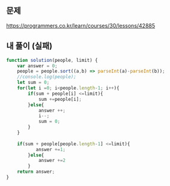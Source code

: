 ## 문제  
https://programmers.co.kr/learn/courses/30/lessons/42885  

## 내 풀이 (실패)

```javascript
function solution(people, limit) {
    var answer = 0;
    people = people.sort((a,b) => parseInt(a)-parseInt(b));
    //console.log(people);
    let sum = 0;
    for(let i =0; i<people.length-1; i++){
        if(sum + people[i] <=limit){
            sum +=people[i];
        }else{
            answer ++;
            i--;
            sum = 0;
        }         
    }
    
    if(sum + people[people.length-1] <=limit){
           answer +=1;
        }else{
            answer +=2
        }         
    return answer;
}

```
